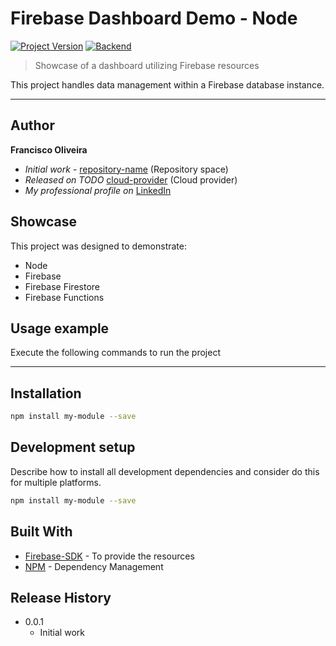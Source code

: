 # Firebase Dashboard Demo - Node
[![Project Version][version-image]][version-url]
[![Backend][Backend-image]][Backend-url]

> Showcase of a dashboard utilizing Firebase resources

This project handles data management within a Firebase database instance.

---
## Author

**Francisco Oliveira**
* *Initial work* - [repository-name][repository-url] (Repository space)
* *Released on TODO* [cloud-provider][cloud-provider-url] (Cloud provider)
* *My professional profile on* [LinkedIn][linkedin-url]

## Showcase

This project was designed to demonstrate:

* Node
* Firebase
* Firebase Firestore
* Firebase Functions

## Usage example

Execute the following commands to run the project

---

## Installation

```sh
npm install my-module --save
```



## Development setup

Describe how to install all development dependencies and consider do this for multiple platforms.

```sh
npm install my-module --save
```

## Built With

* [Firebase-SDK](https://firebase.google.com/docs/reference/node) - To provide the resources
* [NPM](https://www.npmjs.com/) -  Dependency Management

## Release History

* 0.0.1
    * Initial work


<!-- Markdown link & img dfn's -->

[header-url]: github-template.png
[header-link]: https://github.com/EliasOliveira

[repository-url]: https://github.com/EliasOliveira/dashboard-node

[cloud-provider-url]: https://wbshopping.herokuapp.com

[linkedin-url]: https://www.linkedin.com/in/junior-oliveira-dev/


[version-image]: https://img.shields.io/badge/Version-1.0.0-brightgreen?style=for-the-badge&logo=appveyor
[version-url]: https://img.shields.io/badge/version-1.0.0-green
[Backend-image]: https://img.shields.io/badge/Backend-Node%20-important?style=for-the-badge
[Backend-url]: https://img.shields.io/badge/Backend-Java%208-important?style=for-the-badge